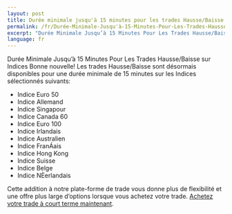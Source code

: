 ```yaml
---
layout: post
title: Durée minimale jusqu'à 15 minutes pour les trades Hausse/Baisse sur indices
permalink: /fr/Durée-Minimale-Jusqu'à-15-Minutes-Pour-Les-Trades-Hausse-Baisse-sur-Indices/
excerpt: "Durée Minimale Jusqu’à 15 Minutes Pour Les Trades Hausse/Baisse sur Indices Bonne nouvelle! Les trades Hausse/Baisse sont désormais..."
language: fr
---
```


Durée Minimale Jusqu’à 15 Minutes Pour Les Trades Hausse/Baisse sur Indices Bonne nouvelle! Les trades Hausse/Baisse sont désormais disponibles pour une durée minimale de 15 minutes sur les Indices sélectionnés suivants:

* Indice Euro 50
* Indice Allemand
* Indice Singapour
* Indice Canada 60
* Indice Euro 100
* Indice Irlandais
* Indice Australien
* Indice FranÁais
* Indice Hong Kong
* Indice Suisse
* Indice Belge
* Indice NÈerlandais

Cette addition à notre plate-forme de trade vous donne plus de flexibilité et une offre plus large d’options lorsque vous achetez votre trade. [Achetez votre trade à court terme maintenant](https://www.binary.com/).
